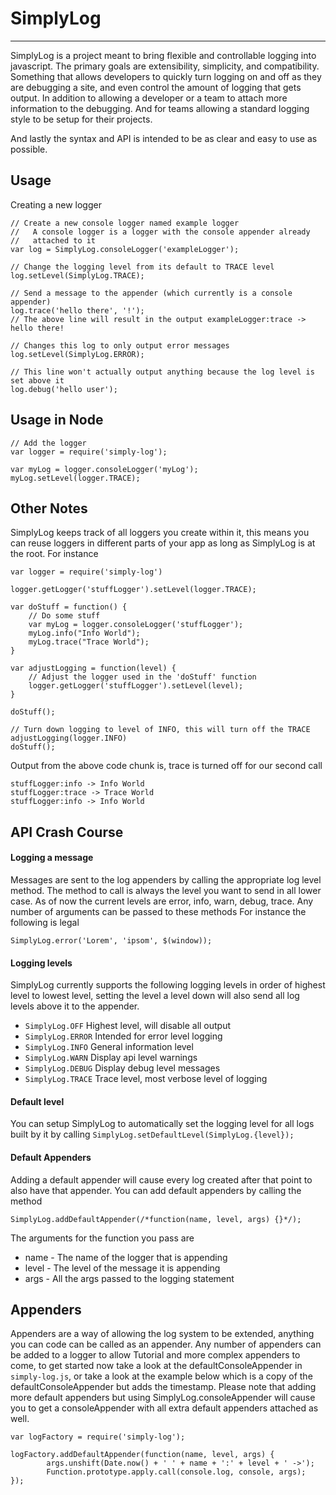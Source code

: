 SimplyLog
=====
- - -
SimplyLog is a project meant to bring flexible and controllable logging into javascript.
The primary goals are extensibility, simplicity, and compatibility.  Something that allows developers to quickly turn logging on and off as they are debugging a site, and even control
the amount of logging that gets output.  In addition to allowing a developer or a team 
to attach more information to the debugging.  And for teams allowing a standard logging style to be setup for their projects.

And lastly the syntax and API is intended to be as clear and easy to use as possible.

Usage
-----
Creating a new logger

	// Create a new console logger named example logger
	//   A console logger is a logger with the console appender already
	//   attached to it
	var log = SimplyLog.consoleLogger('exampleLogger');

	// Change the logging level from its default to TRACE level
	log.setLevel(SimplyLog.TRACE);

	// Send a message to the appender (which currently is a console appender)
	log.trace('hello there', '!');
	// The above line will result in the output exampleLogger:trace -> hello there!

	// Changes this log to only output error messages
	log.setLevel(SimplyLog.ERROR);

	// This line won't actually output anything because the log level is set above it
	log.debug('hello user');

Usage in Node
-------------
	// Add the logger
	var logger = require('simply-log');

	var myLog = logger.consoleLogger('myLog');
	myLog.setLevel(logger.TRACE);

Other Notes
-----------
SimplyLog keeps track of all loggers you create within it, this means you can reuse loggers in different parts of your app as long as SimplyLog is at the root.  For instance

	var logger = require('simply-log')

	logger.getLogger('stuffLogger').setLevel(logger.TRACE);

	var doStuff = function() {
		// Do some stuff
		var myLog = logger.consoleLogger('stuffLogger');
		myLog.info("Info World");
		myLog.trace("Trace World");
	}

	var adjustLogging = function(level) {
		// Adjust the logger used in the 'doStuff' function
		logger.getLogger('stuffLogger').setLevel(level);
	}

	doStuff();

	// Turn down logging to level of INFO, this will turn off the TRACE
	adjustLogging(logger.INFO)
	doStuff();

Output from the above code chunk is, trace is turned off for our second call

	stuffLogger:info -> Info World
	stuffLogger:trace -> Trace World
	stuffLogger:info -> Info World


API Crash Course
----------------
#### Logging a message
Messages are sent to the log appenders by calling the appropriate log level method.
The method to call is always the level you want to send in all lower case.
As of now the current levels are error, info, warn, debug, trace.
Any number of arguments can be passed to these methods
For instance the following is legal

	SimplyLog.error('Lorem', 'ipsom', $(window));

#### Logging levels
SimplyLog currently supports the following logging levels in order of highest level to lowest level, setting the level a level down will also send all log levels above it to the appender.

+ `SimplyLog.OFF` Highest level, will disable all output
+ `SimplyLog.ERROR` Intended for error level logging
+ `SimplyLog.INFO` General information level
+ `SimplyLog.WARN` Display api level warnings
+ `SimplyLog.DEBUG` Display debug level messages
+ `SimplyLog.TRACE` Trace level, most verbose level of logging

#### Default level
You can setup SimplyLog to automatically set the logging level for all logs built by it by calling
`SimplyLog.setDefaultLevel(SimplyLog.{level});`

#### Default Appenders
Adding a default appender will cause every log created after that point to also have that appender.  You can add default appenders by calling the method 

	SimplyLog.addDefaultAppender(/*function(name, level, args) {}*/);

The arguments for the function you pass are
- name - The name of the logger that is appending
- level -  The level of the message it is appending
- args - All the args passed to the logging statement

Appenders
---------
Appenders are a way of allowing the log system to be extended, anything you can code can be called as an appender.  Any number of appenders can be added to a logger to allow  Tutorial and more complex appenders to come, to get started now take a look at the defaultConsoleAppender in `simply-log.js`, or take a look at the example below which is a copy of the defaultConsoleAppender but adds the timestamp.  Please note that adding more default appenders but using SimplyLog.consoleAppender will cause you to get a consoleAppender with all extra default appenders attached as well.

	var logFactory = require('simply-log');

	logFactory.addDefaultAppender(function(name, level, args) {
			args.unshift(Date.now() + ' ' + name + ':' + level + ' ->');
			Function.prototype.apply.call(console.log, console, args);
	});